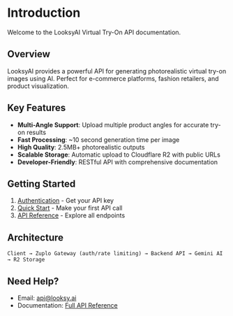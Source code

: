 # Introduction

Welcome to the LooksyAI Virtual Try-On API documentation.

## Overview

LooksyAI provides a powerful API for generating photorealistic virtual try-on images using AI. Perfect for e-commerce platforms, fashion retailers, and product visualization.

## Key Features

- **Multi-Angle Support**: Upload multiple product angles for accurate try-on results
- **Fast Processing**: ~10 second generation time per image
- **High Quality**: 2.5MB+ photorealistic outputs
- **Scalable Storage**: Automatic upload to Cloudflare R2 with public URLs
- **Developer-Friendly**: RESTful API with comprehensive documentation

## Getting Started

1. [Authentication](/docs/getting-started/authentication) - Get your API key
2. [Quick Start](/docs/getting-started/quick-start) - Make your first API call
3. [API Reference](/api) - Explore all endpoints

## Architecture

```
Client → Zuplo Gateway (auth/rate limiting) → Backend API → Gemini AI → R2 Storage
```

## Need Help?

- Email: api@looksy.ai
- Documentation: [Full API Reference](/api)
